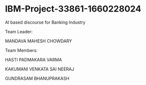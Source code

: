 # IBM-Project-33861-1660228024
AI based discourse for Banking Industry

Team Leader:

MANDAVA MAHESH CHOWDARY

Team Members:

HASTI PADMAKARA VARMA

KAKUMANI VENKATA SAI NEERAJ

GUNDRASAM BHANUPRAKASH


